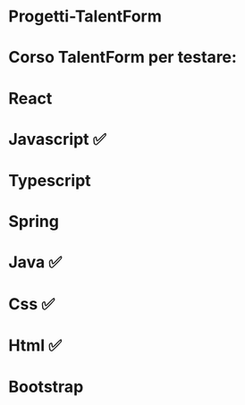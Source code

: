 # Progetti-TalentForm 
# Corso TalentForm per testare:
# React
# Javascript ✅
# Typescript
# Spring
# Java ✅
# Css ✅
# Html ✅
# Bootstrap
